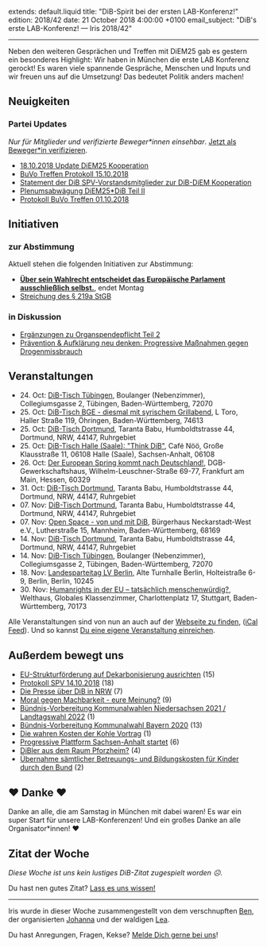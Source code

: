 extends: default.liquid
title: "DiB-Spirit bei der ersten LAB-Konferenz!"
edition: 2018/42
date: 21 October 2018 4:00:00 +0100
email_subject: "DiB's erste LAB-Konferenz! — Iris 2018/42"

---

Neben den weiteren Gesprächen und Treffen mit DiEM25 gab es gestern ein besonderes Highlight: Wir haben in München die erste LAB Konferenz gerockt! Es waren viele spannende Gespräche, Menschen und Inputs und wir freuen uns auf die Umsetzung! Das bedeutet Politik anders machen!


## Neuigkeiten

### Partei Updates

_Nur für Mitglieder und verifizierte Beweger\*innen einsehbar_. [Jetzt als Beweger\*in verifizieren](https://bewegung.jetzt/bewegerin-werden/).

 - [18.10.2018 Update DiEM25 Kooperation](https://marktplatz.bewegung.jetzt/t/18-10-2018-update-diem25-kooperation/25974)
 - [BuVo Treffen Protokoll 15.10.2018](https://marktplatz.bewegung.jetzt/t/buvo-treffen-protokoll-15-10-2018/25916)
 - [Statement der DiB SPV-Vorstandsmitglieder zur DiB-DiEM Kooperation](https://marktplatz.bewegung.jetzt/t/statement-der-dib-spv-vorstandsmitglieder-zur-dib-diem-kooperation/25846)
 - [Plenumsabwägung DiEM25*DiB Teil II](https://marktplatz.bewegung.jetzt/t/plenumsabwaegung-diem25-dib-teil-ii/25780)
 - [Protokoll BuVo Treffen 01.10.2018](https://marktplatz.bewegung.jetzt/t/protokoll-buvo-treffen-01-10-2018/25503)

## Initiativen

### zur Abstimmung
Aktuell stehen die folgenden Initiativen zur Abstimmung:

 - **[Über sein Wahlrecht entscheidet das Europäische Parlament ausschließlich selbst.](https://abstimmen.bewegung.jetzt/initiative/199-uber-sein-wahlrecht-entscheidet-das-europaische-parlament-ausschlielich-selbst)**, endet Montag
 - [Streichung des § 219a StGB](https://abstimmen.bewegung.jetzt/initiative/202-streichung-des-219a-stgb)

### in Diskussion
 - [Ergänzungen zu Organspendepflicht Teil 2](https://abstimmen.bewegung.jetzt/initiative/200-erganzungen-zu-organspendepflicht-teil-2)
 - [Prävention & Aufklärung neu denken: Progressive Maßnahmen gegen Drogenmissbrauch](https://abstimmen.bewegung.jetzt/initiative/204-pravention-aufklarung-neu-denken-progressive-manahmen-gegen-drogenmissbrauch)


## Veranstaltungen

 - 24.&nbsp;Oct: [DiB-Tisch Tübingen](https://bewegung.jetzt/veranstaltungen/dib-tisch-tuebingen-3/), Boulanger (Nebenzimmer), Collegiumsgasse 2, Tübingen, Baden-Württemberg, 72070
 - 25.&nbsp;Oct: [DiB-Tisch BGE - diesmal mit syrischem Grillabend](https://bewegung.jetzt/veranstaltungen/dib-tisch-bge-diesmal-mit-syrischem-grillabend/), L Toro, Haller Straße 119, Öhringen, Baden-Württemberg, 74613
 - 25.&nbsp;Oct: [DiB-Tisch Dortmund](https://bewegung.jetzt/veranstaltungen/dib-tisch-dortmund-2018-10-25/), Taranta Babu, Humboldtstrasse 44, Dortmund, NRW, 44147, Ruhrgebiet
 - 25.&nbsp;Oct: [DiB-Tisch Halle (Saale): "Think DiB"](https://bewegung.jetzt/veranstaltungen/dib-tisch-halle-saale-think-dib/), Café Nöö, Große Klausstraße 11, 06108 Halle (Saale), Sachsen-Anhalt, 06108
 - 26.&nbsp;Oct: [Der European Spring kommt nach Deutschland!](https://bewegung.jetzt/veranstaltungen/der-european-spring-kommt-nach-deutschland/), DGB-Gewerkschaftshaus,   Wilhelm-Leuschner-Straße 69-77, Frankfurt am Main, Hessen, 60329 
 - 31.&nbsp;Oct: [DiB-Tisch Dortmund](https://bewegung.jetzt/veranstaltungen/dib-tisch-dortmund-2018-10-31/), Taranta Babu, Humboldtstrasse 44, Dortmund, NRW, 44147, Ruhrgebiet
 - 07.&nbsp;Nov: [DiB-Tisch Dortmund](https://bewegung.jetzt/veranstaltungen/dib-tisch-dortmund-2018-11-07/), Taranta Babu, Humboldtstrasse 44, Dortmund, NRW, 44147, Ruhrgebiet
 - 07.&nbsp;Nov: [Open Space - von und mit DiB](https://bewegung.jetzt/veranstaltungen/open-space-von-und-mit-dib/), Bürgerhaus Neckarstadt-West e.V., Lutherstraße 15, Mannheim, Baden-Württemberg, 68169
 - 14.&nbsp;Nov: [DiB-Tisch Dortmund](https://bewegung.jetzt/veranstaltungen/dib-tisch-dortmund-2018-11-14/), Taranta Babu, Humboldtstrasse 44, Dortmund, NRW, 44147, Ruhrgebiet
 - 14.&nbsp;Nov: [DiB-Tisch Tübingen](https://bewegung.jetzt/veranstaltungen/dib-tisch-tuebingen-2/), Boulanger (Nebenzimmer), Collegiumsgasse 2, Tübingen, Baden-Württemberg, 72070
 - 18.&nbsp;Nov: [Landesparteitag LV Berlin](https://bewegung.jetzt/veranstaltungen/landesparteitag-lv-berlin/), Alte Turnhalle Berlin, Holteistraße 6-9, Berlin, Berlin, 10245
 - 30.&nbsp;Nov: [Humanrights in der EU – tatsächlich menschenwürdig?](https://bewegung.jetzt/veranstaltungen/humanrights-in-der-eu-tatsaechlich-menschenwuerdig/), Welthaus, Globales Klassenzimmer, Charlottenplatz 17, Stuttgart, Baden-Württemberg, 70173


Alle Veranstaltungen sind von nun an auch auf der [Webseite zu finden](https://bewegung.jetzt/veranstaltungen/), ([iCal Feed](https://bewegung.jetzt/?ical=1)). Und so kannst [Du eine eigene Veranstaltung einreichen](https://marktplatz.bewegung.jetzt/t/eine-veranstaltung-auf-der-webseite-einreichen/21379).


## Außerdem bewegt uns

 - [EU-Strukturförderung auf Dekarbonisierung ausrichten](https://marktplatz.bewegung.jetzt/t/eu-strukturfoerderung-auf-dekarbonisierung-ausrichten/25850) (15)
 - [Protokoll SPV 14.10.2018](https://marktplatz.bewegung.jetzt/t/protokoll-spv-14-10-2018/25918) (18)
 - [Die Presse über DiB in NRW](https://marktplatz.bewegung.jetzt/t/die-presse-ueber-dib-in-nrw/25899) (7)
 - [Moral gegen Machbarkeit - eure Meinung?](https://marktplatz.bewegung.jetzt/t/moral-gegen-machbarkeit-eure-meinung/25957) (9)
 - [Bündnis-Vorbereitung Kommunalwahlen Niedersachsen 2021 / Landtagswahl 2022](https://marktplatz.bewegung.jetzt/t/buendnis-vorbereitung-kommunalwahlen-niedersachsen-2021-landtagswahl-2022/25884) (1)
 - [Bündnis-Vorbereitung Kommunalwahl Bayern 2020](https://marktplatz.bewegung.jetzt/t/buendnis-vorbereitung-kommunalwahl-bayern-2020/25881) (13)
 - [Die wahren Kosten der Kohle Vortrag](https://marktplatz.bewegung.jetzt/t/die-wahren-kosten-der-kohle-vortrag/25808) (1)
 - [Progressive Plattform Sachsen-Anhalt startet](https://marktplatz.bewegung.jetzt/t/progressive-plattform-sachsen-anhalt-startet/25944) (6)
 - [DiBler aus dem Raum Pforzheim?](https://marktplatz.bewegung.jetzt/t/dibler-aus-dem-raum-pforzheim/25874) (4)
 - [Übernahme sämtlicher Betreuungs- und Bildungskosten für Kinder durch den Bund](https://marktplatz.bewegung.jetzt/t/uebernahme-saemtlicher-betreuungs-und-bildungskosten-fuer-kinder-durch-den-bund/25871) (2)

## ❤️ Danke ❤️
Danke an alle, die am Samstag in München mit dabei waren! Es war ein super Start für unsere LAB-Konferenzen! Und ein großes Danke an alle Organisator*innen! ❤

## Zitat der Woche
_Diese Woche ist uns kein lustiges DiB-Zitat zugespielt worden ☹._

Du hast nen gutes Zitat? [Lass es uns wissen!](https://marktplatz.bewegung.jetzt/t/lustige-dib-zitate/10175)


---

Iris wurde in dieser Woche zusammengestellt von dem verschnupften [Ben](https://marktplatz.bewegung.jetzt/u/Ben/), der organisierten [Johanna](https://marktplatz.bewegung.jetzt/u/Johanna/) und der waldigen [Lea](https://marktplatz.bewegung.jetzt/u/Leia/).

Du hast Anregungen, Fragen, Kekse? [Melde Dich gerne bei uns](https://marktplatz.bewegung.jetzt/t/neu-iris-die-woechtliche-zusammenfasssung-zum-sonntagsbrunch/10990)!
